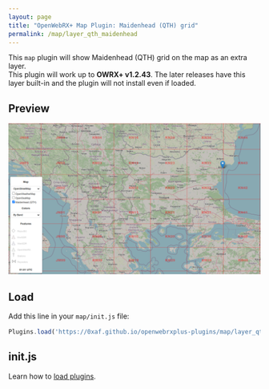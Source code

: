```yaml
---
layout: page
title: "OpenWebRX+ Map Plugin: Maidenhead (QTH) grid"
permalink: /map/layer_qth_maidenhead
---
```


This `map` plugin will show Maidenhead (QTH) grid on the map as an extra layer.  
This plugin will work up to __OWRX+ v1.2.43__. The later releases have this layer built-in and the plugin will not install even if loaded.  

## Preview

![Maidenhead](maidenhead.png "Preview")

## Load

Add this line in your `map/init.js` file:

```js
Plugins.load('https://0xaf.github.io/openwebrxplus-plugins/map/layer_qth_maidenhead/layer_qth_maidenhead.js');
```

## init.js

Learn how to [load plugins](/openwebrxplus-plugins/#load-plugins).
